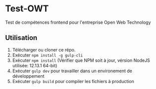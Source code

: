 # Test-OWT
Test de compétences frontend pour l'entreprise Open Web Technology


## Utilisation 
1. Télécharger ou cloner ce répo.
2. Exécuter `npm install -g gulp-cli`
3. Exécuter `npm install` (Vérifier que NPM soit à jour, vérsion NodeJS utilisée: 12.13.1 64-bit)
4. Exécuter `gulp dev` pour travailler dans un environement de développement
5. Exécuter `gulp build` pour compiler les fichiers à production

